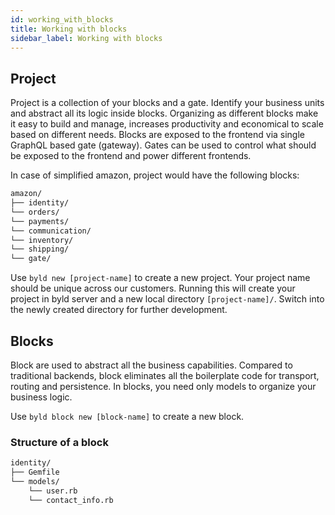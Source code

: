 ```yaml
---
id: working_with_blocks
title: Working with blocks
sidebar_label: Working with blocks
---
```


## Project

Project is a collection of your blocks and a gate. Identify your business units and abstract all its logic inside blocks. Organizing as different blocks make it easy to build and manage, increases productivity and economical to scale based on different needs. Blocks are exposed to the frontend via single GraphQL based gate (gateway). Gates can be used to control what should be exposed to the frontend and power different frontends.

In case of simplified amazon, project would have the following blocks:

```sh
amazon/
├── identity/
└── orders/
└── payments/
└── communication/
└── inventory/
└── shipping/
└── gate/
```

Use `byld new [project-name]` to create a new project. Your project name
should be unique across our customers. Running this will create your project in byld server and a new local directory `[project-name]/`. Switch into the newly created directory for further development.

## Blocks

Block are used to abstract all the business capabilities. Compared to
traditional backends, block eliminates all the boilerplate code for transport,
routing and persistence. In blocks, you need only models to organize your
business logic.

Use `byld block new [block-name]` to create a new block.

### Structure of a block

```sh
identity/
├── Gemfile
└── models/
    └── user.rb
    └── contact_info.rb
```
